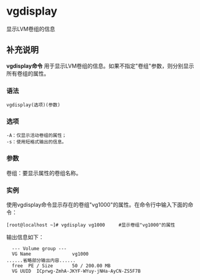 vgdisplay
===

显示LVM卷组的信息

## 补充说明

**vgdisplay命令** 用于显示LVM卷组的信息。如果不指定"卷组"参数，则分别显示所有卷组的属性。

###  语法

```shell
vgdisplay(选项)(参数)
```

###  选项

```shell
-A：仅显示活动卷组的属性；
-s：使用短格式输出的信息。
```

###  参数

卷组：要显示属性的卷组名称。

###  实例

使用vgdisplay命令显示存在的卷组"vg1000"的属性。在命令行中输入下面的命令：

```shell
[root@localhost ~]# vgdisplay vg1000     #显示卷组"vg1000"的属性
```

输出信息如下：

```shell
  --- Volume group ---  
  VG Name               vg1000  
......省略部分输出内容......  
  free  PE / Size       50 / 200.00 MB  
  VG UUID  ICprwg-ZmhA-JKYF-WYuy-jNHa-AyCN-ZS5F7B
```


